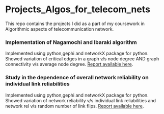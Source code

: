 # Projects_Algos_for_telecom_nets

This repo contains the projects I did as a part of my coursework in Algorithmic aspects of telecommunication network.

### Implementation of Nagamochi and Ibaraki algorithm
Implemented using python,gephi and networkX package for python. Showed variation of critical edges in a graph v/s node degree AND graph connectivity v/s average node degree. [Report available here](https://github.com/papillon88/Projects_Algos_for_telecom_nets/blob/master/Projects_Algos_for_telecom_nets/ATN_Project_2_Debaspreet_Chowdhury.pdf).  

### Study in the dependence of overall network reliability on individual link reliabilities
Implemented using python,gephi and networkX package for python. Showed variation of network reliability v/s individual link reliabilities and network rel v/s random number of link flips. [Report available here](https://github.com/papillon88/Projects_Algos_for_telecom_nets/blob/master/Projects_Algos_for_telecom_nets/ATN_Project_3_Debaspreet_Chowdhury.pdf).
